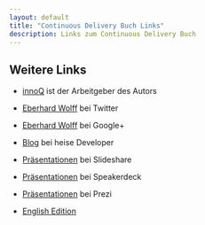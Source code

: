 ```yaml
---
layout: default
title: "Continuous Delivery Buch Links"
description: Links zum Continuous Delivery Buch
---
```


Weitere Links
---

* [innoQ](http://innoq.com) ist der Arbeitgeber des Autors

* [Eberhard Wolff](https://twitter.com/ewolff) bei Twitter

* [Eberhard Wolff](https://plus.google.com/u/0/+EberhardWolff/) bei Google+

* [Blog](http://www.heise.de/developer/Continuous-Architecture-2687847.html) bei heise Developer

* [Präsentationen](http://www.slideshare.net/ewolff/presentations)	bei Slideshare

* [Präsentationen](https://speakerdeck.com/ewolff) bei Speakerdeck

* [Präsentationen](https://prezi.com/user/ewolff/) bei Prezi

* [English Edition](http://continuous-delivery-book.com)
